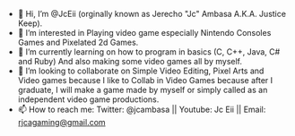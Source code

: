 - 👋 Hi, I’m @JcEii (orginally known as Jerecho "Jc" Ambasa A.K.A. Justice Keep).
- 👀 I’m interested in Playing video game especially Nintendo Consoles Games and Pixelated 2d Games.
- 🌱 I’m currently learning on how to program in basics (C, C++, Java, C# and Ruby) And also making some video games all by myself.
- 💞️ I’m looking to collaborate on Simple Video Editing, Pixel Arts and Video games because I like to Collab in Video Games because after I graduate, I will make a game made by myself or simply called as an independent video game productions.
- 📫 How to reach me: Twitter: @jcambasa || Youtube: Jc Eii || Email: rjcagaming@gmail.com


<!---
JcEii/JcEii is a ✨ special ✨ repository because its `README.md` (this file) appears on your GitHub profile.
You can click the Preview link to take a look at your changes.
--->
